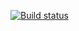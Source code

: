[![Build status](https://ci.appveyor.com/api/projects/status/dmgaewsk43tinhdu?svg=true)](https://ci.appveyor.com/project/abobus228/rest-iqfv7)